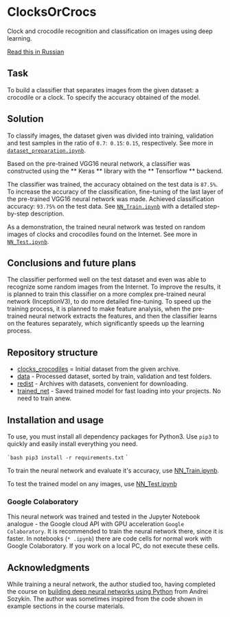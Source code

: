 # ClocksOrCrocs
Clock and crocodile recognition and classification on images using deep learning.

[Read this in Russian][russian]

## Task

To build a classifier that separates images from the given dataset: a crocodile or a clock. To specify the accuracy obtained of the model.

## Solution

To classify images, the dataset given was divided into training, validation and test samples in the ratio of `0.7`:` 0.15`: `0.15`, respectively. See more in [`dataset_preparation.ipynb`][dataset_preparation].

Based on the pre-trained VGG16 neural network, a classifier was constructed using the ** Keras ** library with the ** Tensorflow ** backend.

The classifier was trained, the accuracy obtained on the test data is `87.5%`. To increase the accuracy of the classification, fine-tuning of the last layer of the pre-trained VGG16 neural network was made. Achieved classification accuracy: `93.75%` on the test data. See [`NN_Train.ipynb`][train] with a detailed step-by-step description.

As a demonstration, the trained neural network was tested on random images of clocks and crocodiles found on the Internet. See more in [`NN_Test.ipynb`][test].

## Conclusions and future plans

The classifier performed well on the test dataset and even was able to recognize some random images from the Internet. To improve the results, it is planned to train this classifier on a more complex pre-trained neural network (InceptionV3), to do more detailed fine-tuning. To speed up the training process, it is planned to make feature analysis, when the pre-trained neural network extracts the features, and then the classifier learns on the features separately, which significantly speeds up the learning process.

## Repository structure
- [clocks_crocodiles][c_c] = Initial dataset from the given archive.
- [data][data] - Processed dataset, sorted by train, validation and test folders.
- [redist][redist] - Archives with datasets, convenient for downloading.
- [trained_net][t_net] - Saved trained model for fast loading into your projects. No need to train anew.

## Installation and usage
To use, you must install all dependency packages for Python3. Use `pip3` to quickly and easily install everything you need.

`` `bash
pip3 install -r requirements.txt
`` `

To train the neural network and evaluate it's accuracy, use [NN_Train.ipynb][train].

To test the trained model on any images, use [NN_Test.ipynb][test]

### Google Colaboratory
This neural network was trained and tested in the Jupyter Notebook analogue - the Google cloud API with GPU acceleration `Google Colaboratory`. It is recommended to train the neural network there, since it is faster. In notebooks (`* .ipynb`) there are code cells for normal work with Google Colaboratory. If you work on a local PC, do not execute these cells.

## Acknowledgments
While training a neural network, the author studied too, having completed the course on [building deep neural networks using Python](https://www.asozykin.ru/courses/nnpython) from Andrei Sozykin. The author was sometimes inspired from the code shown in  example sections in the course materials.

<!-- Links -->
[repo]: https://github.com/yozh2/ClocksOrCrocs
[russian]: https://github.com/yozh2/ClocksOrCrocs/Readme.ru-RU.md
[dataset_preparation]: https://github.com/Yozh2/ClocksOrCrocs/blob/master/dataset_preparation.ipynb
[train]: https://github.com/Yozh2/ClocksOrCrocs/blob/master/NN_Train.ipynb
[test]: https://github.com/Yozh2/ClocksOrCrocs/blob/master/NN_Test.ipynb
[c_c]: https://github.com/Yozh2/ClocksOrCrocs/tree/master/clocks_crocodiles
[data]: https://github.com/Yozh2/ClocksOrCrocs/tree/master/data
[redist]: https://github.com/Yozh2/ClocksOrCrocs/tree/master/redist
[t_net]: https://github.com/Yozh2/ClocksOrCrocs/tree/master/trained_net
